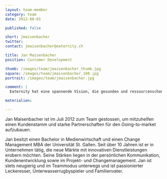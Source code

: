 ```yaml
---
layout: team-member
category: team
date: 2012-08-01

published: false

short: jmaisenbacher
twitter: 
contact: jmaisenbacher@eaternity.ch

title: Jan Maisenbacher
position: Customer Development

thumb: /images/team/jmaisenbacher_thumb.jpg
square: /images/team/jmaisenbacher_180.jpg
portrait: /images/team/jmaisenbacher.jpg

comment: |
  Eaternity hat eine spannende Vision, die gesunden und ressourcenschonenden Genuss auf den Tisch bringt. Ein Business, dass durch den Kopf und den Magen geht. Kunden dafür zu begeistern macht da doppelt Spass.

materialien:

---
```



Jan Maisenbacher ist im Juli 2012 zum Team gestossen, um mitzuhelfen einen Kundenstamm und starke Partnerschaften für den Going-to-market aufzubauen. 

Jan besitzt einen Bachelor in Medienwirtschaft und einen Change Management MBA der Universität St. Gallen. Seit über 10 Jahren ist er in Unternehmen tätig, die neue Märkte mit innovativen Dienstleistungen erobern möchten. Seine Stärken liegen in der persönlichen Kommunikation, Kundenentwicklung sowie im Projekt- und Changemanagement. 
Jan ist stets neugierig und im Teammodus unterwegs und ist passionierter Leckeresser, Unterwasserrugbyspieler und Familienvater. 